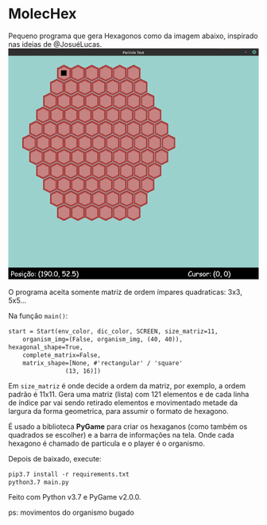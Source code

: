 # MolecHex

Pequeno programa que gera Hexagonos como da imagem abaixo, inspirado nas ideias de @JosuéLucas.
![Hexagon generated by an 11x11 matrix](https://github.com/ffernandoalves/MolecHex/blob/master/image/matriz11x11.png)

O programa aceita somente matriz de ordem ímpares quadraticas: 3x3, 5x5...

Na função `main()`:
```
start = Start(env_color, dic_color, SCREEN, size_matriz=11,
    organism_img=(False, organism_img, (40, 40)), hexagonal_shape=True,
    complete_matrix=False,
    matrix_shape=[None, #'rectangular' / 'square'
                (13, 16)])
```
Em `size_matriz` é onde decide a ordem da matriz, por exemplo, a ordem padrão é 11x11. Gera uma matriz (lista) com 121 elementos e de cada linha de índice par vai sendo retirado elementos e movimentado metade da largura da forma geometrica, para assumir o formato de hexagono.

É usado a biblioteca **PyGame** para criar os hexaganos (como também os quadrados se escolher) e a barra de informações na tela.
Onde cada hexagono é chamado de particula e o player é o organismo.

Depois de baixado, execute:
```
pip3.7 install -r requirements.txt
python3.7 main.py
```
Feito com Python v3.7 e PyGame v2.0.0.

ps: movimentos do organismo bugado
